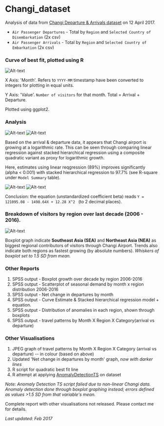 # Changi_dataset

Analysis of data from [Changi Departure & Arrivals dataset](https://data.gov.sg/group/transport) on 12 April 2017.

* ``Air Passenger Departures`` - Total by ``Region`` and ``Selected Country of Disembarkation`` (2x csv)
* ``Air Passenger Arrivals`` - Total by ``Region`` and ``Selected Country of Embarkation`` (2x csv)

### Curve of best fit, plotted using R 

![Alt-text](http://i.imgur.com/W0jXvuM.jpg)

X Axis: 'Month'. Refers to ``YYYY-MM`` timestamp have been converted to integers for plotting in equal units.

Y Axis: 'Value'. ``Number of visitors`` for that month. Total = Arrival + Departure. 

Plotted using ggplot2. 

### Analysis

![Alt-text](http://i.imgur.com/QHgUSf9.jpg)
![Alt-text](http://i.imgur.com/nKkgtGc.jpg)

Based on the arrival & departure data, it appears that Changi airport is growing at a logarithmic rate. 
This can be seen through comparing linear regression against stacked hierarchical regression using a composite 
quadratic variant as proxy for logarithmic growth. 

Here, estimates using linear reqgression (89%) improves significantly (alpha < 0.001) with 
stacked hierarchical regression to 97.7% (see R-square under ``Model Summary`` table). 

![Alt-text](http://i.imgur.com/9q1u0nP.jpg)
![Alt-text](http://i.imgur.com/0aFQQ8i.jpg)

Conclusion: the equation (unstandardized coefficient beta) reads ``Y = 121095.08 - 1498.64X + 12.28 X^2 `` (to 2 decimal places).

### Breakdown of visitors by **region** over last decade (2006 - 2016). 

![Alt-text](http://i.imgur.com/SJ3znhC.jpg)

Boxplot graph indicate **Southeast Asia (SEA)** and **Northeast Asia (NEA)** as biggest regional contributors of visitors 
through Changi Airport. Trends also indicate both regions as fastest growing (by absolute numbers). *Whiskers of 
boxplot set to 1.5 SD from mean.*

### Other Reports

1. SPSS output - Boxplot growth over decade by region 2006-2016
1. SPSS output - Scatterplot of seasonal demand by month x region distribution 2006-2016
1. SPSS output - Net change in departures by month 
1. SPSS output - Curve Estimate & Stacked hierarchical regression model + equation. 
1. SPSS output - Distribution of anomalies in each region, shown through boxplots
1. SPSS output - travel patterns by Month X Region X Category(arrival vs departure)

### Other Visualisations

1. JPEG graph of travel patterns by Month X Region X Category (arrival vs departure) -- in colour (based on above)
1. Updated 'Net change in departures by month' graph, *now with darker lines* 
1. R script for quadratic best fit line
1. R attempt at applying [AnomalyDetectionTS](https://github.com/twitter/AnomalyDetection) on dataset 

*Note: Anomaly Detection TS script failed due to non-linear Changi data. Anomaly detection done through boxplot graphing instead; errors defined as values >1.5 SD from that variable's mean.*

Complete report with other visualisations not released. Please contact me for details. 

*Last updated: Feb 2017*
